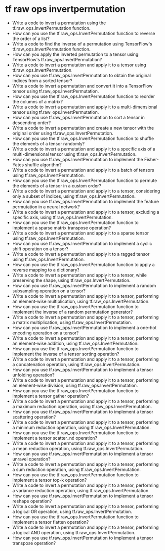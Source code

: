 # tf raw ops invertpermutation

- Write a code to invert a permutation using the tf.raw_ops.InvertPermutation function.
- How can you use the tf.raw_ops.InvertPermutation function to reverse the order of a list?
- Write a code to find the inverse of a permutation using TensorFlow's tf.raw_ops.InvertPermutation function.
- How can you apply the inverted permutation to a tensor using TensorFlow's tf.raw_ops.InvertPermutation?
- Write a code to invert a permutation and apply it to a tensor using tf.raw_ops.InvertPermutation.
- How can you use tf.raw_ops.InvertPermutation to obtain the original indices from a sorted tensor?
- Write a code to invert a permutation and convert it into a TensorFlow tensor using tf.raw_ops.InvertPermutation.
- How can you use the tf.raw_ops.InvertPermutation function to reorder the columns of a matrix?
- Write a code to invert a permutation and apply it to a multi-dimensional tensor using tf.raw_ops.InvertPermutation.
- How can you use tf.raw_ops.InvertPermutation to sort a tensor in descending order?
- Write a code to invert a permutation and create a new tensor with the original order using tf.raw_ops.InvertPermutation.
- How can you use the tf.raw_ops.InvertPermutation function to shuffle the elements of a tensor randomly?
- Write a code to invert a permutation and apply it to a specific axis of a multi-dimensional tensor using tf.raw_ops.InvertPermutation.
- How can you use tf.raw_ops.InvertPermutation to implement the Fisher-Yates shuffle algorithm?
- Write a code to invert a permutation and apply it to a batch of tensors using tf.raw_ops.InvertPermutation.
- How can you use the tf.raw_ops.InvertPermutation function to permute the elements of a tensor in a custom order?
- Write a code to invert a permutation and apply it to a tensor, considering only a subset of indices, using tf.raw_ops.InvertPermutation.
- How can you use tf.raw_ops.InvertPermutation to implement the feature permutation in a neural network?
- Write a code to invert a permutation and apply it to a tensor, excluding a specific axis, using tf.raw_ops.InvertPermutation.
- How can you use the tf.raw_ops.InvertPermutation function to implement a sparse matrix transpose operation?
- Write a code to invert a permutation and apply it to a sparse tensor using tf.raw_ops.InvertPermutation.
- How can you use tf.raw_ops.InvertPermutation to implement a cyclic shift operation on a tensor?
- Write a code to invert a permutation and apply it to a ragged tensor using tf.raw_ops.InvertPermutation.
- How can you use the tf.raw_ops.InvertPermutation function to apply a reverse mapping to a dictionary?
- Write a code to invert a permutation and apply it to a tensor, while preserving the shape, using tf.raw_ops.InvertPermutation.
- How can you use tf.raw_ops.InvertPermutation to implement a random subsampling operation on a tensor?
- Write a code to invert a permutation and apply it to a tensor, performing an element-wise multiplication, using tf.raw_ops.InvertPermutation.
- How can you use the tf.raw_ops.InvertPermutation function to implement the inverse of a random permutation generator?
- Write a code to invert a permutation and apply it to a tensor, performing a matrix multiplication, using tf.raw_ops.InvertPermutation.
- How can you use tf.raw_ops.InvertPermutation to implement a one-hot encoding operation on a tensor?
- Write a code to invert a permutation and apply it to a tensor, performing an element-wise addition, using tf.raw_ops.InvertPermutation.
- How can you use the tf.raw_ops.InvertPermutation function to implement the inverse of a tensor sorting operation?
- Write a code to invert a permutation and apply it to a tensor, performing a concatenation operation, using tf.raw_ops.InvertPermutation.
- How can you use tf.raw_ops.InvertPermutation to implement a tensor unfolding operation?
- Write a code to invert a permutation and apply it to a tensor, performing an element-wise division, using tf.raw_ops.InvertPermutation.
- How can you use the tf.raw_ops.InvertPermutation function to implement a tensor gather operation?
- Write a code to invert a permutation and apply it to a tensor, performing a maximum reduction operation, using tf.raw_ops.InvertPermutation.
- How can you use tf.raw_ops.InvertPermutation to implement a tensor scattering operation?
- Write a code to invert a permutation and apply it to a tensor, performing a minimum reduction operation, using tf.raw_ops.InvertPermutation.
- How can you use the tf.raw_ops.InvertPermutation function to implement a tensor scatter_nd operation?
- Write a code to invert a permutation and apply it to a tensor, performing a mean reduction operation, using tf.raw_ops.InvertPermutation.
- How can you use tf.raw_ops.InvertPermutation to implement a tensor unravel operation?
- Write a code to invert a permutation and apply it to a tensor, performing a sum reduction operation, using tf.raw_ops.InvertPermutation.
- How can you use the tf.raw_ops.InvertPermutation function to implement a tensor top-k operation?
- Write a code to invert a permutation and apply it to a tensor, performing a variance reduction operation, using tf.raw_ops.InvertPermutation.
- How can you use tf.raw_ops.InvertPermutation to implement a tensor reshape operation?
- Write a code to invert a permutation and apply it to a tensor, performing a logical OR operation, using tf.raw_ops.InvertPermutation.
- How can you use the tf.raw_ops.InvertPermutation function to implement a tensor flatten operation?
- Write a code to invert a permutation and apply it to a tensor, performing a logical AND operation, using tf.raw_ops.InvertPermutation.
- How can you use tf.raw_ops.InvertPermutation to implement a tensor transpose operation?